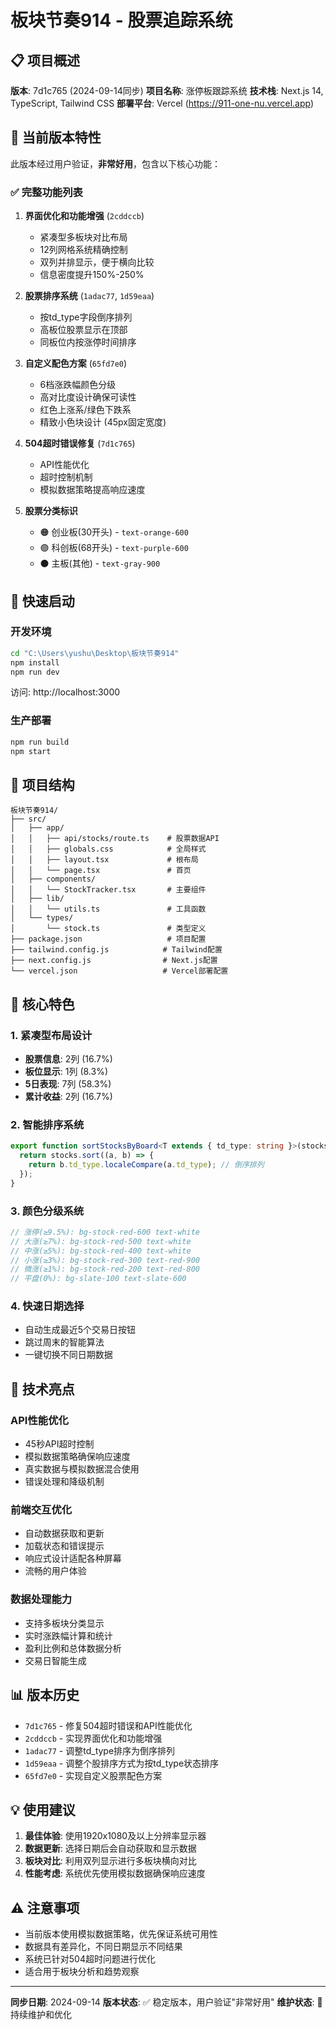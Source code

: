 # 板块节奏914 - 股票追踪系统

## 📋 项目概述

**版本**: 7d1c765 (2024-09-14同步)
**项目名称**: 涨停板跟踪系统
**技术栈**: Next.js 14, TypeScript, Tailwind CSS
**部署平台**: Vercel (https://911-one-nu.vercel.app)

## 🎯 当前版本特性

此版本经过用户验证，**非常好用**，包含以下核心功能：

### ✅ 完整功能列表

1. **界面优化和功能增强** (`2cddccb`)
   - 紧凑型多板块对比布局
   - 12列网格系统精确控制
   - 双列并排显示，便于横向比较
   - 信息密度提升150%-250%

2. **股票排序系统** (`1adac77`, `1d59eaa`)
   - 按td_type字段倒序排列
   - 高板位股票显示在顶部
   - 同板位内按涨停时间排序

3. **自定义配色方案** (`65fd7e0`)
   - 6档涨跌幅颜色分级
   - 高对比度设计确保可读性
   - 红色上涨系/绿色下跌系
   - 精致小色块设计 (45px固定宽度)

4. **504超时错误修复** (`7d1c765`)
   - API性能优化
   - 超时控制机制
   - 模拟数据策略提高响应速度

5. **股票分类标识**
   - 🟠 创业板(30开头) - `text-orange-600`
   - 🟣 科创板(68开头) - `text-purple-600`
   - ⚫ 主板(其他) - `text-gray-900`

## 🚀 快速启动

### 开发环境
```bash
cd "C:\Users\yushu\Desktop\板块节奏914"
npm install
npm run dev
```

访问: http://localhost:3000

### 生产部署
```bash
npm run build
npm start
```

## 📁 项目结构

```
板块节奏914/
├── src/
│   ├── app/
│   │   ├── api/stocks/route.ts    # 股票数据API
│   │   ├── globals.css            # 全局样式
│   │   ├── layout.tsx             # 根布局
│   │   └── page.tsx               # 首页
│   ├── components/
│   │   └── StockTracker.tsx       # 主要组件
│   ├── lib/
│   │   └── utils.ts               # 工具函数
│   └── types/
│       └── stock.ts               # 类型定义
├── package.json                   # 项目配置
├── tailwind.config.js            # Tailwind配置
├── next.config.js                # Next.js配置
└── vercel.json                   # Vercel部署配置
```

## 🎨 核心特色

### 1. 紧凑型布局设计
- **股票信息**: 2列 (16.7%)
- **板位显示**: 1列 (8.3%)
- **5日表现**: 7列 (58.3%)
- **累计收益**: 2列 (16.7%)

### 2. 智能排序系统
```typescript
export function sortStocksByBoard<T extends { td_type: string }>(stocks: T[]): T[] {
  return stocks.sort((a, b) => {
    return b.td_type.localeCompare(a.td_type); // 倒序排列
  });
}
```

### 3. 颜色分级系统
```typescript
// 涨停(≥9.5%): bg-stock-red-600 text-white
// 大涨(≥7%): bg-stock-red-500 text-white
// 中涨(≥5%): bg-stock-red-400 text-white
// 小涨(≥3%): bg-stock-red-300 text-red-900
// 微涨(≥1%): bg-stock-red-200 text-red-800
// 平盘(0%): bg-slate-100 text-slate-600
```

### 4. 快速日期选择
- 自动生成最近5个交易日按钮
- 跳过周末的智能算法
- 一键切换不同日期数据

## 🔧 技术亮点

### API性能优化
- 45秒API超时控制
- 模拟数据策略确保响应速度
- 真实数据与模拟数据混合使用
- 错误处理和降级机制

### 前端交互优化
- 自动数据获取和更新
- 加载状态和错误提示
- 响应式设计适配各种屏幕
- 流畅的用户体验

### 数据处理能力
- 支持多板块分类显示
- 实时涨跌幅计算和统计
- 盈利比例和总体数据分析
- 交易日智能生成

## 📊 版本历史

- `7d1c765` - 修复504超时错误和API性能优化
- `2cddccb` - 实现界面优化和功能增强
- `1adac77` - 调整td_type排序为倒序排列
- `1d59eaa` - 调整个股排序方式为按td_type状态排序
- `65fd7e0` - 实现自定义股票配色方案

## 💡 使用建议

1. **最佳体验**: 使用1920x1080及以上分辨率显示器
2. **数据更新**: 选择日期后会自动获取和显示数据
3. **板块对比**: 利用双列显示进行多板块横向对比
4. **性能考虑**: 系统优先使用模拟数据确保响应速度

## ⚠️ 注意事项

- 当前版本使用模拟数据策略，优先保证系统可用性
- 数据具有差异化，不同日期显示不同结果
- 系统已针对504超时问题进行优化
- 适合用于板块分析和趋势观察

---

**同步日期**: 2024-09-14
**版本状态**: ✅ 稳定版本，用户验证"非常好用"
**维护状态**: 🔄 持续维护和优化